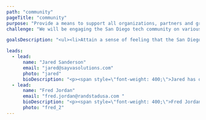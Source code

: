 ```yaml
---
path: "community"
pageTitle: "community"
purpose: "Provide a means to support all organizations, partners and groups to enable a thriving technology ecosystem"
challenge: "We will be engaging the San Diego tech community on various workshops/events, keeping open ears on things going on within the community, finding ways to incorporate other groups (in an effort to become a central hub), and creating a place for mentorship based relationships. By keeping track of participation and involvement numbers we will be able to gauge how effective our strategy is and adjust it accordingly to meet our ultimate goals."

goalsDescription: "<ul><li>Attain a sense of feeling that the San Diego community is united</li><li>Making most of everyone aware of our presence. </li><li>Be publicized by a news outlet</li></ul>"

leads:
  - lead:
      name: "Jared Sanderson"
      email: "jared@sayvasolutions.com"
      photo: "jared"
      bioDescription: "<p><span style=\"font-weight: 400;\">Jared has over a decade of recruiting and consulting services experience. He began his career working with a multi-billion dollar S&amp;P 500 consulting and placement firm in Canada and later relocated to San Diego in 2009.</span></p><p><span style=\"font-weight: 400;\">Jared is passionate about creating a thriving and vibrant community in San Diego and and has previously served as the Program Director for the AITP (Association of IT Professionals) where he organized monthly events on &nbsp;current technology trends. He also volunteers as a Coach with The Honor Foundation(THF) and with Jewish Family Services (JFS). Jared leads the Sayva Technology consulting and recruitment practice for the San Diego market.</span></p>"
  - lead:
      name: "Fred Jordan"
      email: "fred.jordan@randstadusa.com "
      bioDescription: "<p><span style=\"font-weight: 400;\">Fred Jordan is a technology consulting professional that has been dedicated to providing technological based services to clientele for over 4 years. Working as a lead at recently recognized world leader, Randstad Technologies, he currently partners with companies to assist in all facets of IT (i.e. project based work/solutions deliverables &amp; staffing: permanent/temporary). &nbsp;</span></p><p><span style=\"font-weight: 400;\">Fred joined the San Diego Tech Hub in an effort to engage the </span><em><span style=\"font-weight: 400;\">community</span></em><span style=\"font-weight: 400;\"> and spread awareness that San Diego is indeed a great location for technology professionals. Having moved to San Diego from Chicago) he is passionate about being a driving force in connecting like-minded technology professionals within the area to the benefit of &ldquo;America&rsquo;s Finest City.&rdquo;</span></p>"
      photo: "fred_2"
---
```


